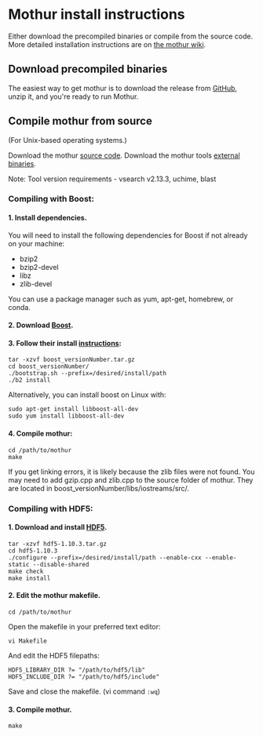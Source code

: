 # Mothur install instructions

Either download the precompiled binaries or compile from the source code. More detailed installation instructions are on [the mothur wiki](https://www.mothur.org/wiki/Installation).

## Download precompiled binaries

The easiest way to get mothur is to download the release from [GitHub]([GitHub](https://github.com/mothur/mothur/releases)), unzip it, and you're ready to run Mothur.

## Compile mothur from source
(For Unix-based operating systems.)

Download the mothur [source code](https://github.com/mothur/mothur).
Download the mothur tools [external binaries](https://github.com/mothur/mothur/releases/).

Note: Tool version requirements - vsearch v2.13.3, uchime, blast

### Compiling with Boost:

#### 1. Install dependencies.

 You will need to install the following dependencies for Boost if not already on your machine:

* bzip2
* bzip2-devel
* libz
* zlib-devel

You can use a package manager such as yum, apt-get, homebrew, or conda.

#### 2. Download [Boost](http://www.boost.org). 

#### 3. Follow their install [instructions]( http://www.boost.org/doc/libs/1_58_0/more/getting_started/unix-variants.html#easy-build-and-install):

```
tar -xzvf boost_versionNumber.tar.gz
cd boost_versionNumber/
./bootstrap.sh --prefix=/desired/install/path
./b2 install
```
Alternatively, you can install boost on Linux with:
```
sudo apt-get install libboost-all-dev
sudo yum install libboost-all-dev
```

#### 4. Compile mothur:

```
cd /path/to/mothur
make
```

If you get linking errors, it is likely because the zlib files were not found. You may need to add gzip.cpp and zlib.cpp to the source folder of mothur.  They are located in boost_versionNumber/libs/iostreams/src/.


### Compiling with HDF5:

#### 1. Download and install [HDF5]( https://portal.hdfgroup.org/display/support/HDF5+1.10.3).

```
tar -xzvf hdf5-1.10.3.tar.gz
cd hdf5-1.10.3
./configure --prefix=/desired/install/path --enable-cxx --enable-static --disable-shared
make check
make install
```

#### 2. Edit the mothur makefile.

```
cd /path/to/mothur
```

Open the makefile in your preferred text editor:

```
vi Makefile
```

And edit the HDF5 filepaths:

```
HDF5_LIBRARY_DIR ?= "/path/to/hdf5/lib"
HDF5_INCLUDE_DIR ?= "/path/to/hdf5/include"
```

Save and close the makefile. (vi command `:wq`)

#### 3. Compile mothur.
```
make
```
